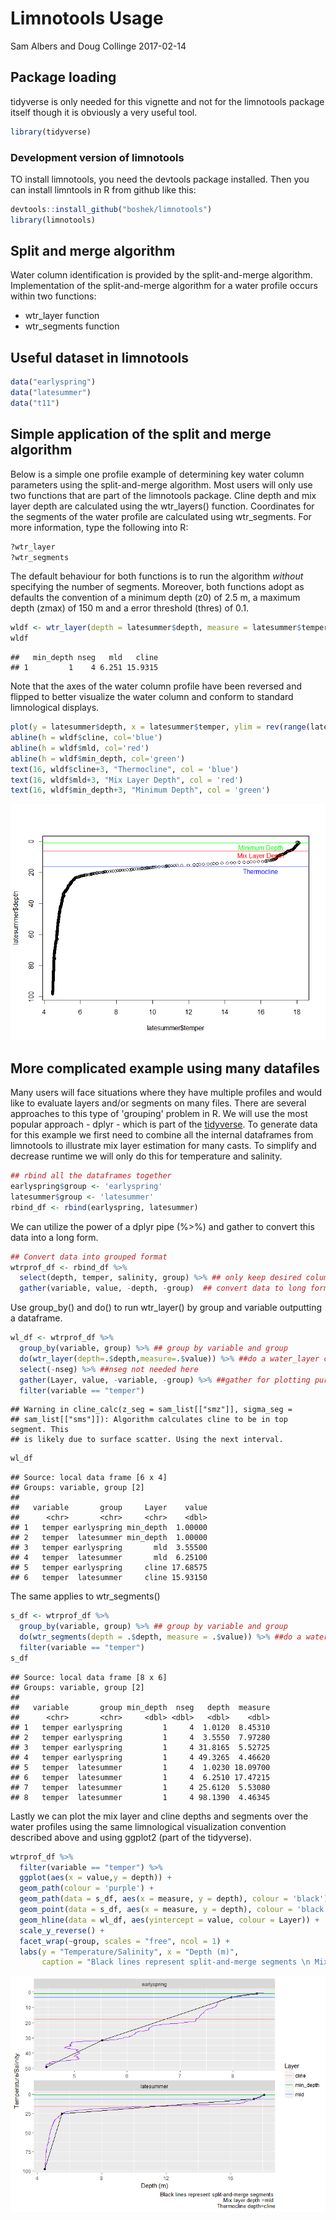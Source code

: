 Limnotools Usage
================
Sam Albers and Doug Collinge
2017-02-14

Package loading
---------------

tidyverse is only needed for this vignette and not for the limnotools package itself though it is obviously a very useful tool.

``` r
library(tidyverse)
```

### Development version of limnotools

TO install limnotools, you need the devtools package installed. Then you can install limntools in R from github like this:

``` r
devtools::install_github("boshek/limnotools")
library(limnotools)
```

Split and merge algorithm
-------------------------

Water column identification is provided by the split-and-merge algorithm. Implementation of the split-and-merge algorithm for a water profile occurs within two functions:

-   wtr\_layer function
-   wtr\_segments function

Useful dataset in limnotools
----------------------------

``` r
data("earlyspring")
data("latesummer")
data("t11")
```

Simple application of the split and merge algorithm
---------------------------------------------------

Below is a simple one profile example of determining key water column parameters using the split-and-merge algorithm. Most users will only use two functions that are part of the limnotools package. Cline depth and mix layer depth are calculated using the wtr\_layers() function. Coordinates for the segments of the water profile are calculated using wtr\_segments. For more information, type the following into R:

``` r
?wtr_layer
?wtr_segments
```

The default behaviour for both functions is to run the algorithm *without* specifying the number of segments. Moreover, both functions adopt as defaults the convention of a minimum depth (z0) of 2.5 m, a maximum depth (zmax) of 150 m and a error threshold (thres) of 0.1.

``` r
wldf <- wtr_layer(depth = latesummer$depth, measure = latesummer$temper)
wldf
```

    ##   min_depth nseg   mld   cline
    ## 1         1    4 6.251 15.9315

Note that the axes of the water column profile have been reversed and flipped to better visualize the water column and conform to standard limnological displays.

``` r
plot(y = latesummer$depth, x = latesummer$temper, ylim = rev(range(latesummer$depth)))
abline(h = wldf$cline, col='blue')
abline(h = wldf$mld, col='red')
abline(h = wldf$min_depth, col='green')
text(16, wldf$cline+3, "Thermocline", col = 'blue')
text(16, wldf$mld+3, "Mix Layer Depth", col = 'red')
text(16, wldf$min_depth+3, "Minimum Depth", col = 'green')
```

![](limnotools_files/figure-markdown_github/unnamed-chunk-6-1.png)

More complicated example using many datafiles
---------------------------------------------

Many users will face situations where they have multiple profiles and would like to evaluate layers and/or segments on many files. There are several approaches to this type of 'grouping' problem in R. We will use the most popular approach - dplyr - which is part of the [tidyverse](https://CRAN.R-project.org/package=tidyverse). To generate data for this example we first need to combine all the internal dataframes from limnotools to illustrate mix layer estimation for many casts. To simplify and decrease runtime we will only do this for temperature and salinity.

``` r
## rbind all the dataframes together
earlyspring$group <- 'earlyspring'
latesummer$group <- 'latesummer'
rbind_df <- rbind(earlyspring, latesummer)
```

We can utilize the power of a dplyr pipe (%&gt;%) and gather to convert this data into a long form.

``` r
## Convert data into grouped format
wtrprof_df <- rbind_df %>%
  select(depth, temper, salinity, group) %>% ## only keep desired columns
  gather(variable, value, -depth, -group)  ## convert data to long format
```

Use group\_by() and do() to run wtr\_layer() by group and variable outputting a dataframe.

``` r
wl_df <- wtrprof_df %>%  
  group_by(variable, group) %>% ## group by variable and group
  do(wtr_layer(depth=.$depth,measure=.$value)) %>% ##do a water_layer calc
  select(-nseg) %>% ##nseg not needed here
  gather(Layer, value, -variable, -group) %>% ##gather for plotting purposes
  filter(variable == "temper")
```

    ## Warning in cline_calc(z_seg = sam_list[["smz"]], sigma_seg =
    ## sam_list[["sms"]]): Algorithm calculates cline to be in top segment. This
    ## is likely due to surface scatter. Using the next interval.

``` r
wl_df
```

    ## Source: local data frame [6 x 4]
    ## Groups: variable, group [2]
    ## 
    ##   variable       group     Layer    value
    ##      <chr>       <chr>     <chr>    <dbl>
    ## 1   temper earlyspring min_depth  1.00000
    ## 2   temper  latesummer min_depth  1.00000
    ## 3   temper earlyspring       mld  3.55500
    ## 4   temper  latesummer       mld  6.25100
    ## 5   temper earlyspring     cline 17.68575
    ## 6   temper  latesummer     cline 15.93150

The same applies to wtr\_segments()

``` r
s_df <- wtrprof_df %>%  
  group_by(variable, group) %>% ## group by variable and group
  do(wtr_segments(depth = .$depth, measure = .$value)) %>% ##do a water_layer calc
  filter(variable == "temper")
s_df
```

    ## Source: local data frame [8 x 6]
    ## Groups: variable, group [2]
    ## 
    ##   variable       group min_depth  nseg   depth  measure
    ##      <chr>       <chr>     <dbl> <dbl>   <dbl>    <dbl>
    ## 1   temper earlyspring         1     4  1.0120  8.45310
    ## 2   temper earlyspring         1     4  3.5550  7.97280
    ## 3   temper earlyspring         1     4 31.8165  5.52725
    ## 4   temper earlyspring         1     4 49.3265  4.46620
    ## 5   temper  latesummer         1     4  1.0230 18.09700
    ## 6   temper  latesummer         1     4  6.2510 17.47215
    ## 7   temper  latesummer         1     4 25.6120  5.53080
    ## 8   temper  latesummer         1     4 98.1390  4.46345

Lastly we can plot the mix layer and cline depths and segments over the water profiles using the same limnological visualization convention described above and using ggplot2 (part of the tidyverse).

``` r
wtrprof_df %>%
  filter(variable == "temper") %>%
  ggplot(aes(x = value,y = depth)) +
  geom_path(colour = 'purple') +
  geom_path(data = s_df, aes(x = measure, y = depth), colour = 'black') +
  geom_point(data = s_df, aes(x = measure, y = depth), colour = 'black') +
  geom_hline(data = wl_df, aes(yintercept = value, colour = Layer)) +
  scale_y_reverse() +
  facet_wrap(~group, scales = "free", ncol = 1) +
  labs(y = "Temperature/Salinity", x = "Depth (m)", 
       caption = "Black lines represent split-and-merge segments \n Mix layer depth =mld \n  Thermocline depth=cline")
```

![](limnotools_files/figure-markdown_github/unnamed-chunk-11-1.png)

